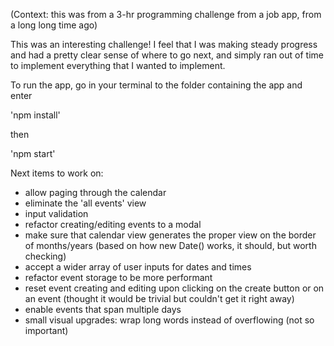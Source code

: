 (Context: this was from a 3-hr programming challenge from a job app, from a long long time ago)

This was an interesting challenge! I feel that I was making steady progress and had a pretty clear sense of where to go next, and simply ran out of time to implement everything that I wanted to implement. 

To run the app, go in your terminal to the folder containing the app and enter 

'npm install'

then

'npm start'

Next items to work on:
* allow paging through the calendar
* eliminate the 'all events' view
* input validation
* refactor creating/editing events to a modal
* make sure that calendar view generates the proper view on the border of months/years (based on how new Date() works, it should, but worth checking)
* accept a wider array of user inputs for dates and times
* refactor event storage to be more performant
* reset event creating and editing upon clicking on the create button or on an event (thought it would be trivial but couldn't get it right away)
* enable events that span multiple days
* small visual upgrades: wrap long words instead of overflowing (not so important)

